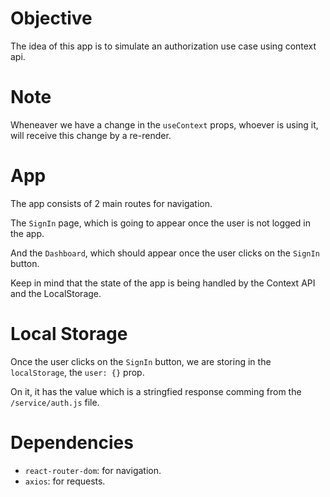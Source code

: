 # Objective

The idea of this app is to simulate an authorization use case using context api.

# Note

Wheneaver we have a change in the `useContext` props, whoever is using it, will receive this change by a re-render.

# App

The app consists of 2 main routes for navigation.

The `SignIn` page, which is going to appear once the user is not logged in the app.

And the `Dashboard`, which should appear once the user clicks on the `SignIn` button.

Keep in mind that the state of the app is being handled by the Context API and the LocalStorage.

# Local Storage

Once the user clicks on the `SignIn` button, we are storing in the `localStorage`, the `user: {}` prop.

On it, it has the value which is a stringfied response comming from the `/service/auth.js` file.

# Dependencies

- `react-router-dom`: for navigation.
- `axios`: for requests.
